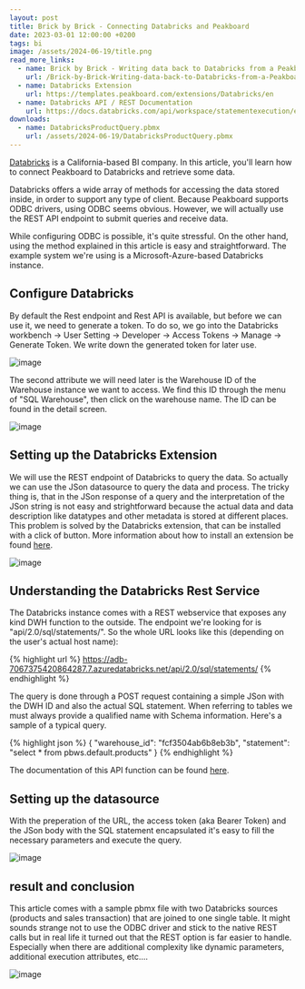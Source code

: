 ```yaml
---
layout: post
title: Brick by Brick - Connecting Databricks and Peakboard
date: 2023-03-01 12:00:00 +0200
tags: bi
image: /assets/2024-06-19/title.png
read_more_links:
  - name: Brick by Brick - Writing data back to Databricks from a Peakboard application
    url: /Brick-by-Brick-Writing-data-back-to-Databricks-from-a-Peakboard-application.html
  - name: Databricks Extension
    url: https://templates.peakboard.com/extensions/Databricks/en
  - name: Databricks API / REST Documentation
    url: https://docs.databricks.com/api/workspace/statementexecution/executestatement
downloads:
  - name: DatabricksProductQuery.pbmx
    url: /assets/2024-06-19/DatabricksProductQuery.pbmx
---
```

[Databricks](https://en.wikipedia.org/wiki/Databricks) is a California-based BI company. In this article, you'll learn how to connect Peakboard to Databricks and retrieve some data.

Databricks offers a wide array of methods for accessing the data stored inside, in order to support any type of client. Because Peakboard supports ODBC drivers, using ODBC seems obvious. However, we will actually use the REST API endpoint to submit queries and receive data.

While configuring ODBC is possible, it's quite stressful. On the other hand, using the method explained in this article is easy and straightforward. The example system we're using is a Microsoft-Azure-based Databricks instance.

## Configure Databricks

By default the Rest endpoint and Rest API is available, but before we can use it, we need to generate a token. To do so, we go into the Databricks workbench -> User Setting -> Developer -> Access Tokens -> Manage -> Generate Token. We write down the generated token for later use.

![image](/assets/2024-06-19/010.png)

The second attribute we will need later is the Warehouse ID of the Warehouse instance we want to access. We find this ID through the menu of "SQL Warehouse", then click on the warehouse name. The ID can be found in the detail screen.

![image](/assets/2024-06-19/020.png)

## Setting up the Databricks Extension

We will use the REST endpoint of Databricks to query the data. So actually we can use the JSon datasource to query the data and process. The tricky thing is, that in the JSon response of a query and the interpretation of the JSon string is not easy and strightforward because the actual data and data description like datatypes and other metadata is stored at different places.
This problem is solved by the Databricks extension, that can be installed with a click of button. More information about how to install an extension be found [here](https://help.peakboard.com/data_sources/Extension/en-ManageExtension.html).

![image](/assets/2024-06-19/030.png)

## Understanding the Databricks Rest Service

The Databricks instance comes with a REST webservice that exposes any kind DWH function to the outside. The endpoint we're looking for is "api/2.0/sql/statements/". So the whole URL looks like this (depending on the user's actual host name):

{% highlight url %}
https://adb-7067375420864287.7.azuredatabricks.net/api/2.0/sql/statements/
{% endhighlight %}

The query is done through a POST request containing a simple JSon with the DWH ID and also the actual SQL statement. When referring to tables we must always provide a qualified name with Schema information. Here's a sample of a typical query.

{% highlight json %}
{
  "warehouse_id": "fcf3504ab6b8eb3b",
  "statement": "select * from pbws.default.products"
}
{% endhighlight %}

The documentation of this API function can be found [here](https://docs.databricks.com/api/workspace/statementexecution/executestatement).

## Setting up the datasource

With the preperation of the URL, the access token (aka Bearer Token) and the JSon body with the SQL statement encapsulated it's easy to fill the necessary parameters and execute the query.

![image](/assets/2024-06-19/040.png)

## result and conclusion

This article comes with a sample pbmx file with two Databricks sources (products and sales transaction) that are joined to one single table.
It might sounds strange not to use the ODBC driver and stick to the native REST calls but in real life it turned out that the REST option is far easier to handle. Especially when there are additional complexity like dynamic parameters, additional execution attributes, etc....

![image](/assets/2024-06-19/050.png)









